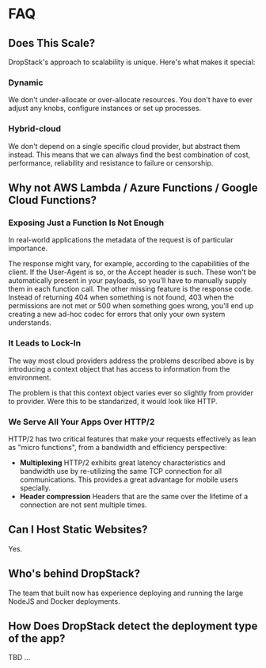 # FAQ

## Does This Scale?

DropStack's approach to scalability is unique. Here's what makes it special:

### Dynamic

We don't under-allocate or over-allocate resources. You don't have to ever adjust any knobs, configure instances or set up processes.

### Hybrid-cloud

We don't depend on a single specific cloud provider, but abstract them instead. This means that we can always find the best combination of cost, performance, reliability and resistance to failure or censorship.

## Why not AWS Lambda / Azure Functions / Google Cloud Functions?

### Exposing Just a Function Is Not Enough

In real-world applications the metadata of the request is of particular importance.

The response might vary, for example, according to the capabilities of the client. If the User-Agent is so, or the Accept header is such. These won't be automatically present in your payloads, so you'll have to manually supply them in each function call.
The other missing feature is the response code. Instead of returning 404 when something is not found, 403 when the permissions are not met or 500 when something goes wrong, you'll end up creating a new ad-hoc codec for errors that only your own system understands.

### It Leads to Lock-In

The way most cloud providers address the problems described above is by introducing a context object that has access to information from the environment.

The problem is that this context object varies ever so slightly from provider to provider. Were this to be standarized, it would look like HTTP.

### We Serve All Your Apps Over HTTP/2

HTTP/2 has two critical features that make your requests effectively as lean as "micro functions", from a bandwidth and efficiency perspective:

* **Multiplexing** HTTP/2 exhibits great latency characteristics and bandwidth use by re-utilizing the same TCP connection for all communications. This provides a great advantage for mobile users specially.
* **Header compression** Headers that are the same over the lifetime of a connection are not sent multiple times.

## Can I Host Static Websites?

Yes.

## Who's behind DropStack?

The team that built now has experience deploying and running the large NodeJS and Docker deployments.

## How Does DropStack detect the deployment type of the app?

TBD ...